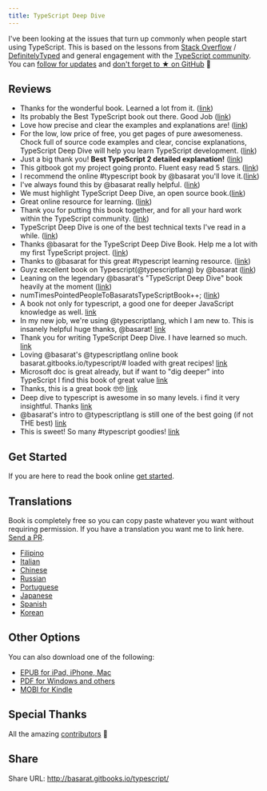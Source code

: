 ```yaml
---
title: TypeScript Deep Dive
---
```


I've been looking at the issues that turn up commonly when people start using TypeScript. This is based on the lessons from [Stack Overflow](http://stackoverflow.com/tags/typescript/topusers) / [DefinitelyTyped](https://github.com/DefinitelyTyped/) and general engagement with the [TypeScript community](https://github.com/TypeStrong/). You can [follow for updates](https://twitter.com/basarat) and [don't forget to ★ on GitHub](https://github.com/basarat/typescript-book) 🌹

## Reviews

- Thanks for the wonderful book. Learned a lot from it. ([link](https://www.gitbook.com/book/basarat/typescript/discussions/21#comment-1468279131934))
- Its probably the Best TypeScript book out there. Good Job ([link](https://twitter.com/thelondonjs/status/756419561570852864))
- Love how precise and clear the examples and explanations are! ([link](https://twitter.com/joe_mighty/status/758290957280346112))
- For the low, low price of free, you get pages of pure awesomeness. Chock full of source code examples and clear, concise explanations, TypeScript Deep Dive will help you learn TypeScript development. ([link](https://www.nativescript.org/blog/details/free-book-typescript-deep-dive))
- Just a big thank you! **Best TypeScript 2 detailed explanation!** ([link](https://www.gitbook.com/book/basarat/typescript/discussions/38))
- This gitbook got my project going pronto. Fluent easy read 5 stars. ([link](https://twitter.com/thebabellion/status/779888195559235584))
- I recommend the online #typescript book by @basarat you'll love it.([link](https://twitter.com/markpieszak/status/788099306590969860))
- I've always found this by @basarat really helpful. ([link](https://twitter.com/Brocco/status/789887640656945152))
- We must highlight TypeScript Deep Dive, an open source book.([link](https://www.siliconrepublic.com/enterprise/typescript-programming-javascript))
- Great online resource for learning. ([link](https://twitter.com/rdfuhr/status/790193307708076035))
- Thank you for putting this book together, and for all your hard work within the TypeScript community. ([link](https://github.com/basarat/typescript-book/pull/183#issuecomment-257799713))
- TypeScript Deep Dive is one of the best technical texts I've read in a while. ([link](https://twitter.com/borekb/status/794287092272599040))
- Thanks @basarat for the TypeScript Deep Dive Book. Help me a lot with my first TypeScript project. ([link](https://twitter.com/betolinck/status/797901548562960384))
- Thanks to @basarat for this great #typescript learning resource. ([link](https://twitter.com/markuse1501/status/799116176815230976))
- Guyz excellent book on Typescript(@typescriptlang) by @basarat ([link](https://twitter.com/deeinlove/status/813245965507260417))
- Leaning on the legendary @basarat's "TypeScript Deep Dive" book heavily at the moment ([link](https://twitter.com/sitapati/status/814379404956532737))
- numTimesPointedPeopleToBasaratsTypeScriptBook++; ([link](https://twitter.com/brocco/status/814227741696462848))
- A book not only for typescript, a good one for deeper JavaScript knowledge as well. [link](https://www.gitbook.com/book/basarat/typescript/discussions/59)
- In my new job, we're using @typescriptlang, which I am new to. This is insanely helpful huge thanks, @basarat! [link](https://twitter.com/netchkin/status/855339390566096896)
- Thank you for writing TypeScript Deep Dive. I have learned so much. [link](https://twitter.com/buctwbzs/status/857198618704355328?refsrc=email&s=11)
- Loving @basarat's @typescriptlang online book basarat.gitbooks.io/typescript/# loaded with great recipes! [link](https://twitter.com/ericliprandi/status/857608837309677568)
- Microsoft doc is great already, but if want to "dig deeper" into TypeScript I find this book of great value [link](https://twitter.com/caludio/status/876729910550831104)
- Thanks, this is a great book 🤓🤓 [link](https://twitter.com/jjwonmin/status/885666375548547073)
- Deep dive to typescript is awesome in so many levels. i find it very insightful. Thanks [link](https://twitter.com/orenmizr/status/891083492787970053)
- @basarat's intro to @typescriptlang is still one of the best going (if not THE best) [link](https://twitter.com/stevealee/status/953953255968698368)
- This is sweet! So many #typescript goodies! [link](https://twitter.com/pauliescanlon/status/989898852474998784)

## Get Started

If you are here to read the book online [get started](http://basarat.gitbooks.io/typescript/content/docs/getting-started.html).

## Translations

Book is completely free so you can copy paste whatever you want without requiring permission. If you have a translation you want me to link here. [Send a PR](https://github.com/basarat/typescript-book/edit/master/README.md).

- [Filipino](https://github.com/themarshann/typescript-book-fil)
- [Italian](https://github.com/TizioFittizio/typescript-book)
- [Chinese](https://github.com/jkchao/typescript-book-chinese)
- [Russian](https://github.com/etroynov/typescript-book)
- [Portuguese](https://github.com/overlineink/typescript-book)
- [Japanese](https://github.com/yohamta/typescript-book)
- [Spanish](https://github.com/melissarofman/typescript-book)
- [Korean](https://github.com/radlohead/typescript-book)

## Other Options

You can also download one of the following:

- [EPUB for iPad, iPhone, Mac](https://www.gitbook.com/download/epub/book/basarat/typescript)
- [PDF for Windows and others](https://www.gitbook.com/download/pdf/book/basarat/typescript)
- [MOBI for Kindle](https://www.gitbook.com/download/mobi/book/basarat/typescript)

## Special Thanks

All the amazing [contributors](https://github.com/basarat/typescript-book/graphs/contributors) 🌹

## Share

Share URL: http://basarat.gitbooks.io/typescript/
